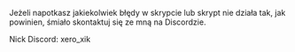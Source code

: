 Jeżeli napotkasz jakiekolwiek błędy w skrypcie lub skrypt nie działa tak, jak powinien, śmiało skontaktuj się ze mną na Discordzie.

Nick Discord: xero_xik
